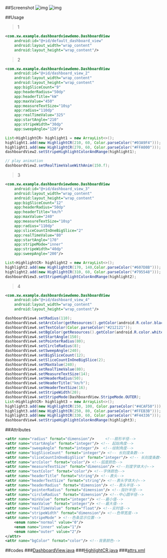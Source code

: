 ##Screenshot
![img](https://github.com/woxingxiao/DashboardViewDemo/blob/master/screenshot/Screenshot5.png)
![img](https://github.com/woxingxiao/DashboardViewDemo/blob/master/screenshot/Screenshot7.gif)

##Usage
>1

```xml
<com.xw.example.dashboardviewdemo.DashboardView
    android:id="@+id/default_dashboard_view"
    android:layout_width="wrap_content"
    android:layout_height="wrap_content"/>
```
>2

```xml
<com.xw.example.dashboardviewdemo.DashboardView
    android:id="@+id/dashboard_view_2"
    android:layout_width="wrap_content"
    android:layout_height="wrap_content"
    app:bigSliceCount="9"
    app:headerRadius="50dp"
    app:headerTitle="kW"
    app:maxValue="450"
    app:measureTextSize="10sp"
    app:radius="110dp"
    app:realTimeValue="325"
    app:startAngle="210"
    app:stripeWidth="30dp"
    app:sweepAngle="120"/>
```
```java
List<HighlightCR> highlight1 = new ArrayList<>();
highlight1.add(new HighlightCR(210, 60, Color.parseColor("#03A9F4")));
highlight1.add(new HighlightCR(270, 60, Color.parseColor("#FFA000")));
dashboardView2.setStripeHighlightColorAndRange(highlight1);

// play animation
dashboardView2.setRealTimeValueWithAnim(150.f);
```
>3

```xml
<com.xw.example.dashboardviewdemo.DashboardView
    android:id="@+id/dashboard_view_3"
    android:layout_width="wrap_content"
    android:layout_height="wrap_content"
    app:bigSliceCount="12"
    app:headerRadius="50dp"
    app:headerTitle="km/h"
    app:maxValue="240"
    app:measureTextSize="10sp"
    app:radius="110dp"
    app:sliceCountInOneBigSlice="2"
    app:realTimeValue="80"
    app:startAngle="170"
    app:stripeMode="inner"
    app:stripeWidth="40dp"
    app:sweepAngle="200"/>
```
```java
List<HighlightCR> highlight2 = new ArrayList<>();
highlight2.add(new HighlightCR(170, 140,Color.parseColor("#607D8B")));
highlight2.add(new HighlightCR(310, 60, Color.parseColor("#795548")));
dashboardView3.setStripeHighlightColorAndRange(highlight2);
```
>4

```xml
<com.xw.example.dashboardviewdemo.DashboardView
    android:id="@+id/dashboard_view_4"
    android:layout_width="wrap_content"
    android:layout_height="wrap_content"/>
```
```java
dashboardView4.setRadius(110);
dashboardView4.setArcColor(getResources().getColor(android.R.color.black));
dashboardView4.setTextColor(Color.parseColor("#212121"));
dashboardView4.setBgColor(getResources().getColor(android.R.color.white));
dashboardView4.setStartAngle(150);
dashboardView4.setPointerRadius(80);
dashboardView4.setCircleRadius(8);
dashboardView4.setSweepAngle(240);
dashboardView4.setBigSliceCount(12);
dashboardView4.setSliceCountInOneBigSlice(2);
dashboardView4.setMaxValue(240);
dashboardView4.setRealTimeValue(80);
dashboardView4.setMeasureTextSize(14);
dashboardView4.setHeaderRadius(50);
dashboardView4.setHeaderTitle("km/h");
dashboardView4.setHeaderTextSize(16);
dashboardView4.setStripeWidth(20);
dashboardView4.setStripeMode(DashboardView.StripeMode.OUTER);
List<HighlightCR> highlight3 = new ArrayList<>();
highlight3.add(new HighlightCR(150, 100, Color.parseColor("#4CAF50")));
highlight3.add(new HighlightCR(250, 80, Color.parseColor("#FFEB3B")));
highlight3.add(new HighlightCR(330, 60, Color.parseColor("#F44336")));
dashboardView4.setStripeHighlightColorAndRange(highlight3);
```
##Attributes
```xml
<attr name="radius" format="dimension"/>     <!--扇形半径-->
<attr name="startAngle" format="integer"/> <!-- 起始角度-->
<attr name="sweepAngle" format="integer"/>  <!--绘制角度-->
<attr name="bigSliceCount" format="integer"/> <!-- 长刻度条数-->
<attr name="sliceCountInOneBigSlice" format="integer"/> <!-- 长刻度条数-->
<attr name="arcColor" format="color"/> <!--弧度颜色-->
<attr name="measureTextSize" format="dimension"/> <!--刻度字体大小-->
<attr name="textColor" format="color"/> <!--字体颜色-->
<attr name="headerTitle" format="string"/> <!--表头-->
<attr name="headerTextSize" format="string"/> <!--表头字体大小-->
<attr name="headerRadius" format="dimension"/> <!--表头半径-->
<attr name="pointerRadius" format="dimension"/> <!--指针半径-->
<attr name="circleRadius" format="dimension"/> <!--中心圆半径-->
<attr name="minValue" format="integer"/> <!--最小值-->
<attr name="maxValue" format="integer"/> <!--最大值-->
<attr name="realTimeValue" format="float"/> <!--实时值-->
<attr name="stripeWidth" format="dimension"/> <!--色带宽度-->
<attr name="stripeMode" > <!--色条显示位置-->
    <enum name="normal" value="0"/>
    <enum name="inner" value="1"/>
    <enum name="outer" value="2"/>
</attr>
<attr name="bgColor" format="color"/> <!--背景颜色-->
```
##codes
###[DashboardView.java](https://github.com/woxingxiao/DashboardViewDemo/blob/master/app/src/main/java/com/xw/example/dashboardviewdemo/DashboardView.java)
###[HighlightCR.java](https://github.com/woxingxiao/DashboardViewDemo/blob/master/app/src/main/java/com/xw/example/dashboardviewdemo/HighlightCR.java)
###[attrs.xml](https://github.com/woxingxiao/DashboardViewDemo/blob/master/app/src/main/res/values/attrs.xml)
